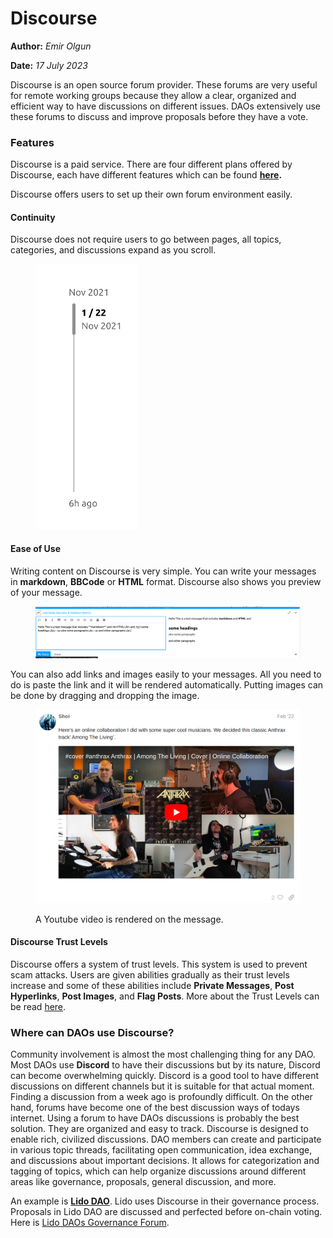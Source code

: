 # Discourse

**Author:** _Emir Olgun_

**Date:** _17 July 2023_

Discourse is an open source forum provider. These forums are very useful for remote working groups because they allow a clear, organized and efficient way to have discussions on different issues. DAOs extensively use these forums to discuss and improve proposals before they have a vote.

### Features

Discourse is a paid service. There are four different plans offered by Discourse, each have different features which can be found [**here**](https://www.discourse.org/pricing)**.**

Discourse offers users to set up their own forum environment easily.

#### Continuity

Discourse does not require users to go between pages, all topics, categories, and discussions expand as you scroll.

<figure><img src="../../.gitbook/assets/Screenshot from 2023-08-18 01-48-33.png" alt="" width="162"><figcaption></figcaption></figure>

#### Ease of Use

Writing content on Discourse is very simple. You can write your messages in **markdown**, **BBCode** or **HTML** format. Discourse also shows you preview of your message.

<figure><img src="../../.gitbook/assets/Screenshot from 2023-08-18 01-54-26.png" alt=""><figcaption></figcaption></figure>

You can also add links and images easily to your messages. All you need to do is paste the link and it will be rendered automatically. Putting images can be done by dragging and dropping the image.

<figure><img src="../../.gitbook/assets/Screenshot from 2023-08-18 01-49-57.png" alt=""><figcaption><p>A Youtube video is rendered on the message.</p></figcaption></figure>

#### Discourse Trust Levels

Discourse offers a system of trust levels. This system is used to prevent scam attacks. Users are given abilities gradually as their trust levels increase and some of these abilities include **Private Messages**, **Post Hyperlinks**, **Post Images**, and **Flag Posts**. More about the Trust Levels can be read [here](https://blog.discourse.org/2018/06/understanding-discourse-trust-levels/).

### Where can DAOs use Discourse?

Community involvement is almost the most challenging thing for any DAO. Most DAOs use **Discord** to have their discussions but by its nature, Discord can become overwhelming quickly. Discord is a good tool to have different discussions on different channels but it is suitable for that actual moment. Finding a discussion from a week ago is profoundly difficult. On the other hand, forums have become one of the best discussion ways of todays internet. Using a forum to have DAOs discussions is probably the best solution. They are organized and easy to track. Discourse is designed to enable rich, civilized discussions. DAO members can create and participate in various topic threads, facilitating open communication, idea exchange, and discussions about important decisions. It allows for categorization and tagging of topics, which can help organize discussions around different areas like governance, proposals, general discussion, and more.

An example is [**Lido DAO**](https://lido.fi/). Lido uses Discourse in their governance process. Proposals in Lido DAO are discussed and perfected before on-chain voting. Here is [Lido DAOs Governance Forum](https://research.lido.fi/).&#x20;
